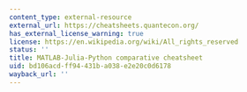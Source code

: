 ```yaml
---
content_type: external-resource
external_url: https://cheatsheets.quantecon.org/
has_external_license_warning: true
license: https://en.wikipedia.org/wiki/All_rights_reserved
status: ''
title: MATLAB-Julia-Python comparative cheatsheet
uid: bd106acd-ff94-431b-a038-e2e20c0d6178
wayback_url: ''
---
```

